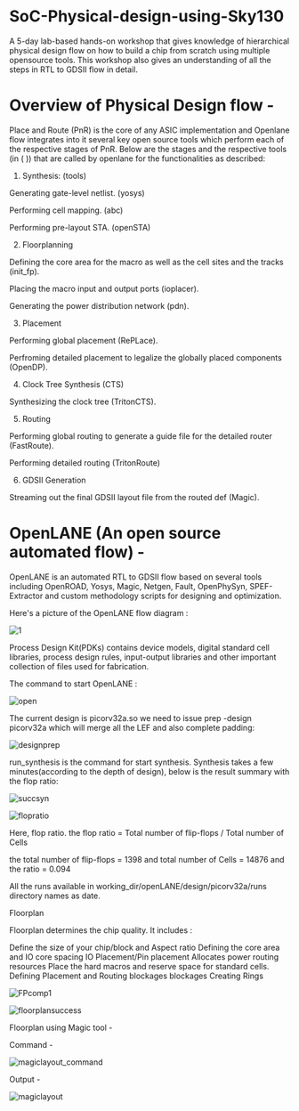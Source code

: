 # SoC-Physical-design-using-Sky130
 A 5-day lab-based hands-on workshop that gives knowledge of hierarchical physical design flow on how to build a chip from scratch using multiple opensource tools. This workshop also gives an understanding of all the steps in RTL to GDSII flow in detail.

# Overview of Physical Design flow -

Place and Route (PnR) is the core of any ASIC implementation and Openlane flow integrates into it several key open source tools which perform each of the respective stages of PnR. Below are the stages and the respective tools (in ( )) that are called by openlane for the functionalities as described:

1. Synthesis: (tools)

 Generating gate-level netlist. (yosys)

 Performing cell mapping. (abc)

 Performing pre-layout STA. (openSTA)

2. Floorplanning

 Defining the core area for the macro as well as the cell sites and the tracks (init_fp).
 
 Placing the macro input and output ports (ioplacer).
 
 Generating the power distribution network (pdn).

3. Placement
 
 Performing global placement (RePLace).
 
 Perfroming detailed placement to legalize the globally placed components (OpenDP).

4. Clock Tree Synthesis (CTS)

 Synthesizing the clock tree (TritonCTS).

5. Routing
 
 Performing global routing to generate a guide file for the detailed router (FastRoute).
 
 Performing detailed routing (TritonRoute)

6. GDSII Generation
 
 Streaming out the final GDSII layout file from the routed def (Magic).

# OpenLANE (An open source automated flow) - 

OpenLANE is an automated RTL to GDSII flow based on several tools including OpenROAD, Yosys, Magic, Netgen, Fault, OpenPhySyn, SPEF-Extractor and custom methodology scripts for designing and optimization.

Here's a picture of the OpenLANE flow diagram :

![1](https://user-images.githubusercontent.com/92804006/144555026-cb198c0d-db4b-4b9d-8c57-f472cd7cbfb0.jpg)

Process Design Kit(PDKs) contains device models, digital standard cell libraries, process design rules, input-output libraries and other important collection of files used for fabrication.

The command to start OpenLANE : 

![open](https://user-images.githubusercontent.com/92804006/144558185-a0aabead-0592-4750-812f-cb64abb0f640.jpg)

 The current design is picorv32a.so we need to issue prep -design picorv32a which will merge all the LEF and also complete padding:

![designprep](https://user-images.githubusercontent.com/92804006/144558861-117e2eca-89b6-45de-b440-487d7767734e.jpg)

run_synthesis is the command for start synthesis. Synthesis takes a few minutes(according to the depth of design), below is the result summary with the flop ratio:

![succsyn](https://user-images.githubusercontent.com/92804006/144559474-4a9d53ea-280e-498d-b2e7-f97d5868da61.jpg)

![flopratio](https://user-images.githubusercontent.com/92804006/144560332-fe5ab49c-917d-43d8-8ad7-d1d9e5505c33.jpg)

Here, flop ratio. the flop ratio = Total number of flip-flops / Total number of Cells

the total number of flip-flops = 1398 and total number of Cells = 14876 and the ratio = 0.094

All the runs available in working_dir/openLANE/design/picorv32a/runs directory names as date.

Floorplan

Floorplan determines the chip quality. It includes :

Define the size of your chip/block and Aspect ratio
Defining the core area and IO core spacing
IO Placement/Pin placement
Allocates power routing resources
Place the hard macros and reserve space for standard cells.
Defining Placement and Routing blockages blockages
Creating Rings

![FPcomp1](https://user-images.githubusercontent.com/92804006/144569416-d7eb5dfc-803c-4802-8aa4-53e870a51ead.jpg)

![floorplansuccess](https://user-images.githubusercontent.com/92804006/144569134-f9033bda-e7d9-4709-b39c-007b9172c494.jpg)

Floorplan using Magic tool -

Command -

![magiclayout_command](https://user-images.githubusercontent.com/92804006/144570218-27e0d39c-4fb0-4bc4-b548-f0cf45d9698a.jpg)

Output -

![magiclayout](https://user-images.githubusercontent.com/92804006/144570240-47017121-da95-4b6e-b317-e6f3f46ae6e3.jpg)
